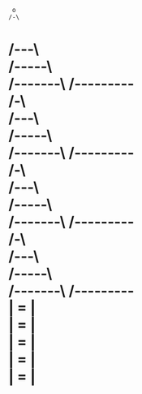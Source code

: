 
     o
    /-\    
   /---\   
  /-----\  
 /-------\ 
/---------\
    /-\    
   /---\   
  /-----\  
 /-------\ 
/---------\
    /-\    
   /---\   
  /-----\  
 /-------\ 
/---------\
    /-\    
   /---\   
  /-----\  
 /-------\ 
/---------\
   | = |   
   | = |   
   | = |   
   | = |   
   | = |   
===========